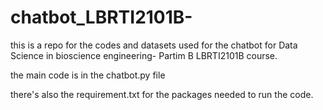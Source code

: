 # chatbot_LBRTI2101B-

this is a repo for the codes and datasets used for the chatbot for Data Science in bioscience engineering- Partim B LBRTI2101B course.

the main code is in the chatbot.py file

there's also the requirement.txt for the packages needed to run the code. 
